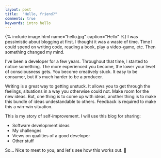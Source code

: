 ```yaml
---
layout: post
title:  "Hello, friend?"
comments: true
keywords: intro hello
---
```

{% include image.html name="hello.jpg" caption="Hello" %}
I was pessimistic about blogging at first. I thought it was a waste of time. Time I could spend on writing code, reading a book, play a video-game, etc. Then something changed my mind.

I've been a developer for a few years. Throughout that time, I started to notice something. The more experienced you become, the lower your level of consciousness gets. You become creatively stuck. It easy to be consumer, but it's much harder to be a producer.

Writing is a great way to getting unstuck. It allows you to get through the feelings, situations in a way you otherwise could not. Make room for the new ideas. But, one thing is to come up with ideas, another thing is to make this bundle of ideas undestandable to others. Feedback is required to make this a win-win situation.

This is my story of self-improvement. I will use this blog for sharing:
- Software development ideas
- My challenges
- Views on qualities of a good developer
- Other stuff

So... Nice to meet to you, and let's see how this works out. 🤗